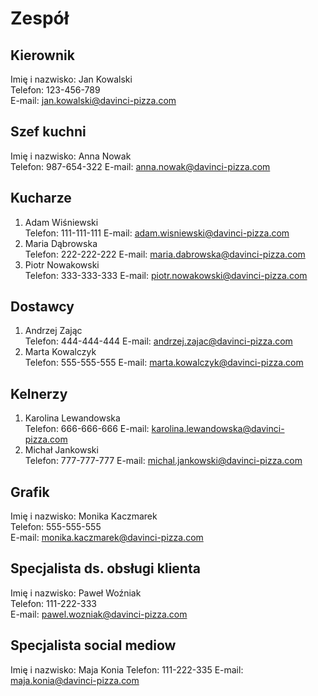 # Zespół

## Kierownik
Imię i nazwisko: Jan Kowalski  
Telefon: 123-456-789  
E-mail: jan.kowalski@davinci-pizza.com  

## Szef kuchni
Imię i nazwisko: Anna Nowak  
Telefon: 987-654-322 
E-mail: anna.nowak@davinci-pizza.com  

## Kucharze
1. Adam Wiśniewski  
   Telefon: 111-111-111
   E-mail: adam.wisniewski@davinci-pizza.com
2. Maria Dąbrowska  
   Telefon: 222-222-222
   E-mail: maria.dabrowska@davinci-pizza.com
3. Piotr Nowakowski  
   Telefon: 333-333-333
   E-mail: piotr.nowakowski@davinci-pizza.com

## Dostawcy
1. Andrzej Zając  
   Telefon: 444-444-444
   E-mail: andrzej.zajac@davinci-pizza.com
2. Marta Kowalczyk  
   Telefon: 555-555-555
   E-mail: marta.kowalczyk@davinci-pizza.com

## Kelnerzy
1. Karolina Lewandowska  
   Telefon: 666-666-666
   E-mail: karolina.lewandowska@davinci-pizza.com
2. Michał Jankowski  
   Telefon: 777-777-777
   E-mail: michal.jankowski@davinci-pizza.com

## Grafik
Imię i nazwisko: Monika Kaczmarek  
Telefon: 555-555-555  
E-mail: monika.kaczmarek@davinci-pizza.com  

## Specjalista ds. obsługi klienta
Imię i nazwisko: Paweł Woźniak  
Telefon: 111-222-333  
E-mail: pawel.wozniak@davinci-pizza.com  

## Specjalista social mediow 
Imię i nazwisko: Maja Konia 
Telefon: 111-222-335
E-mail: maja.konia@davinci-pizza.com  
